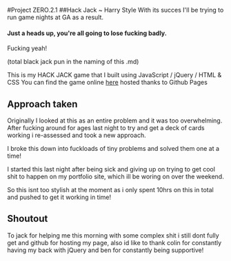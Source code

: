 #Project ZERO.2.1
##Hack Jack ~ Harry Style
With its succes I'll be trying to run game nights at GA as a result.

#### Just a heads up, you're all going to lose fucking badly.

Fucking yeah! 

(total black jack pun in the naming of this .md)


This is my HACK JACK game that I built using JavaScript / jQuery / HTML & CSS
You can find the game online [here](http://harry-duncan.github.io/Black_Jack/ "HACK JACK") hosted thanks to Github Pages

## Approach taken

Originally I looked at this as an entire problem and it was too overwhelming. After fucking around for ages last night to try and get a deck of cards working i re-assessed and took a new approach.

I broke this down into fuckloads of tiny problems and solved them one at a time! 

I started this last night after being sick and giving up on trying to get cool shit to happen on my portfolio site, which ill be woring on over the weekend.

So this isnt too stylish at the moment as i only spent 10hrs on this in total and pushed to get it working in time! 

## Shoutout
To jack for helping me this morning with some complex shit i still dont fully get and github for hosting my page, also id like to thank colin for constantly having my back with jQuery and ben for constantly being supportive! 


